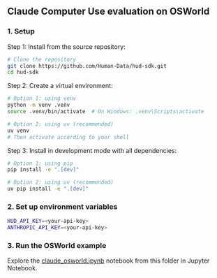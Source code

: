 ## Claude Computer Use evaluation on OSWorld

### 1. Setup

Step 1: Install from the source repository:

```bash
# Clone the repository
git clone https://github.com/Human-Data/hud-sdk.git
cd hud-sdk
```

Step 2: Create a virtual environment:
```bash
# Option 1: using venv
python -m venv .venv
source .venv/bin/activate  # On Windows: .venv\Scripts\activate

# Option 2: using uv (recommended)
uv venv
# Then activate according to your shell
```

Step 3: Install in development mode with all dependencies:
```bash
# Option 1: using pip
pip install -e ".[dev]"

# Option 2: using uv (recommended)
uv pip install -e ".[dev]"
```

### 2. Set up environment variables

```bash
HUD_API_KEY=<your-api-key>
ANTHROPIC_API_KEY=<your-api-key>
```

### 3. Run the OSWorld example

Explore the [claude_osworld.ipynb](https://github.com/Human-Data/hud-sdk/blob/main/examples/claude_osworld.ipynb) notebook from this folder in Jupyter Notebook.


